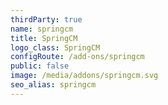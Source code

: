 ```yaml
---
thirdParty: true
name: springcm
title: SpringCM
logo_class: SpringCM
configRoute: /add-ons/springcm
public: false
image: /media/addons/springcm.svg
seo_alias: springcm
---
```

